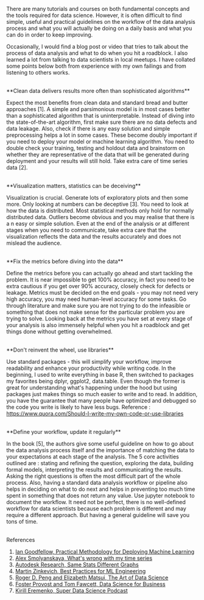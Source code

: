 <!-- 
.. title: Lessons learned along the data-driven journey
.. slug: lessons-learned
.. date: 2017-07-20 00:57:35 UTC+08:00
.. tags: draft, data science, machine learning
.. category: 
.. link: 
.. description: 
.. type: text
-->

There are many tutorials and courses on both fundamental concepts and the tools required for data science. However, it is often difficult to find simple, useful and practical guidelines on the workflow of the data analysis process and what you will actually be doing on a daily basis and what you can do in order to keep improving. 


Occasionally, I would find a blog post or video that tries to talk about the process of data analysis and what to do when you hit a roadblock. I also learned a lot from talking to data scientists in local meetups. I have collated some points below both from experience with my own failings and from listening to others works.

<br>
**Clean data delivers results more often than sophisticated algorithms**

Expect the most benefits from clean data and standard bread and butter approaches [1]. A simple and parsimonious model is in most cases better than a sophisticated algorithm that is uninterpretable. Instead of diving into the state-of-the-art algorithm, first make sure there are no data defects and data leakage. Also, check if there is any easy solution and simple preprocessing helps a lot in some cases. These become doubly important if you need to deploy your model or machine learning algorithm. You need to double check your training, testing and holdout data and brainstorm on whether they are representative of the data that will be generated during deployment and your results will still hold. Take extra care of time series data [2]. 

<br>
**Visualization matters, statistics can be deceiving** 

Visualization is crucial. Generate lots of exploratory plots and then some more. Only looking at numbers can be deceptive [3]. You need to look at how the data is distributed. Most statistical methods only hold for normally distributed data. Outliers become obvious and you may realise that there is a n easy or simple solution. Even at the end of the analysis or at different stages when you need to communicate, take extra care that the visualization reflects the data and the results accurately and does not mislead the audience. 

<br>
**Fix the metrics before diving into the data**

Define the metrics before you can actually go ahead and start tackling the problem. It is near impossible to get 100% accuracy, in fact you need to be extra cautious if you get over 90% accuracy, closely check for defects or leakage. Metrics must be decided on the end goals - you may not need very high accuracy, you may need human-level accuracy for some tasks. Go through literature and make sure you are not trying to do the infeasible or something that does not make sense for the particular problem you are trying to solve. Looking back at the metrics you have set at every stage of your analysis is also immensely helpful when you hit a roadblock and get things done without getting overwhelmed.

<br>
**Don't reinvent the wheel, use libraries**

Use standard packages - this will simplify your workflow, improve readability and enhance your productivity while writing code. In the beginning, I used to write everything in base R, then switched to packages my favorites being dplyr, ggplot2, data.table. Even though the former is great for understanding what's happening under the hood but using packages just makes things so much easier to write and to read. In addition, you have the guarantee that many people have optimized and debugged so the code you write is likely to have less bugs. 
Reference : https://www.quora.com/Should-I-write-my-own-code-or-use-libraries

<br>
**Define your workflow, update it regularly**

In the book [5], the authors give some useful guideline on how to go about the data analysis process itself and the importance of matching the data to your expectations at each stage of the analysis. The 5 core activities outlined are :  stating and refining the question, exploring the data, building formal models, interpreting the results and communicating the results. Asking the right questions is often the most difficult part of the whole process. Also, having a standard data analysis workflow or pipeline also helps in deciding on what to do next and helps in preventing too much time spent in something that does not return any value. Use jupyter notebook to document the workflow. It need not be perfect, there is no well-defined workflow for data scientists because each problem is different and may require a different approach. But having a general guideline will save you tons of time. 

<br>
References 

1.  [Ian Goodfellow, Practical Methodology for Deploying Machine Learning](https://www.youtube.com/watch?v=NKiwFF_zBu4)
2.  [Alex Smolyanskaya, What's wrong with my time series](http://multithreaded.stitchfix.com/blog/2017/02/28/whats-wrong-with-my-time-series/)
3.  [Autodesk Research, Same Stats Different Graphs](https://www.autodeskresearch.com/publications/samestats)
4.  [Martin Zinkevich, Best Practices for ML Engineering](http://martin.zinkevich.org/rules_of_ml/rules_of_ml.pdf)
5.  [Roger D. Peng and Elizabeth Matsui, The Art of Data Science](https://leanpub.com/artofdatascience)
6.  [Foster Provost and Tom Fawcett, Data Science for Business](https://www.amazon.com/Data-Science-Business-Data-Analytic-Thinking/dp/1449361323)
7. [Kirill Eremenko, Super Data Science Podcast](https://www.superdatascience.com/podcast/)
 






